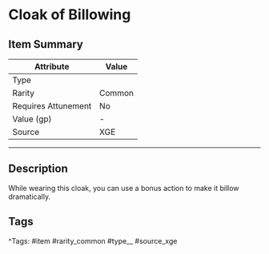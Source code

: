 # Cloak of Billowing

## Item Summary

| Attribute            | Value                        |
|----------------------|------------------------------|
| Type                 |   |
| Rarity               | Common             |
| Requires Attunement  | No                |
| Value (gp)           | -    |
| Source               | XGE |

---

## Description

While wearing this cloak, you can use a bonus action to make it billow dramatically.

## Tags

^Tags: #item #rarity_common #type__ #source_xge